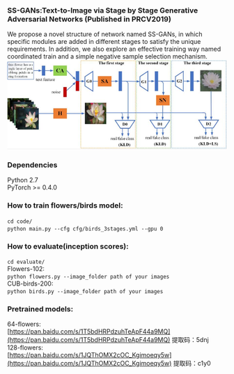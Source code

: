 ### SS-GANs:Text-to-Image via Stage by Stage Generative Adversarial Networks (Published in PRCV2019)
We propose a novel structure of network named SS-GANs, in which specific modules are added in different stages to satisfy the unique requirements. In addition, we also explore an effective training way named coordinated train and a simple negative sample selection mechanism. <br>
![](https://github.com/CrazyMoonXD/SS-GANs/blob/master/overall_structure.jpg)
### Dependencies
Python 2.7<br>
PyTorch >= 0.4.0
### How to train flowers/birds model:
```cd code/```<br>
```python main.py --cfg cfg/birds_3stages.yml --gpu 0```
### How to evaluate(inception scores):
```cd evaluate/```<br>
Flowers-102:<br>
```python flowers.py --image_folder path of your images```<br>
CUB-birds-200:<br>
```python birds.py --image_folder path of your images```
### Pretrained models:
64-flowers:<br>
[https://pan.baidu.com/s/1T5bdHRPdzuhTeApF44a9MQ](https://pan.baidu.com/s/1T5bdHRPdzuhTeApF44a9MQ) 提取码：5dnj<br>
128-flowers:<br>
[https://pan.baidu.com/s/1JQThOMX2cOC_Kgimoeqy5w](https://pan.baidu.com/s/1JQThOMX2cOC_Kgimoeqy5w) 提取码：c1y0<br>






